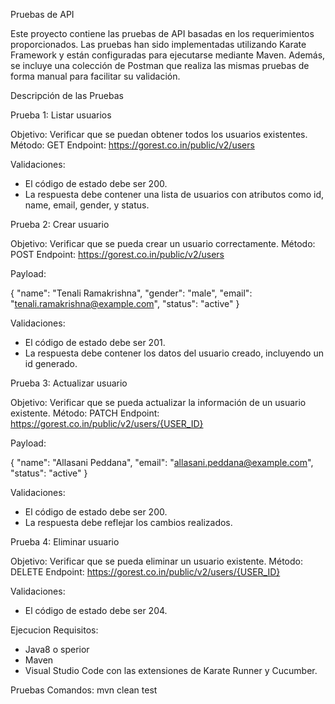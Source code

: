 Pruebas de API

Este proyecto contiene las pruebas de API basadas en los requerimientos proporcionados. Las pruebas han sido implementadas utilizando Karate Framework y están configuradas para ejecutarse mediante Maven. Además, se incluye una colección de Postman que realiza las mismas pruebas de forma manual para facilitar su validación.

Descripción de las Pruebas

Prueba 1: Listar usuarios

Objetivo: Verificar que se puedan obtener todos los usuarios existentes.
Método: GET
Endpoint: https://gorest.co.in/public/v2/users

Validaciones:
- El código de estado debe ser 200.
- La respuesta debe contener una lista de usuarios con atributos como id, name, email, gender, y status.

Prueba 2: Crear usuario

Objetivo: Verificar que se pueda crear un usuario correctamente.
Método: POST
Endpoint: https://gorest.co.in/public/v2/users

Payload:

{
  "name": "Tenali Ramakrishna",
  "gender": "male",
  "email": "tenali.ramakrishna@example.com",
  "status": "active"
}

Validaciones:
- El código de estado debe ser 201.
- La respuesta debe contener los datos del usuario creado, incluyendo un id generado.

Prueba 3: Actualizar usuario

Objetivo: Verificar que se pueda actualizar la información de un usuario existente.
Método: PATCH
Endpoint: https://gorest.co.in/public/v2/users/{USER_ID}

Payload:

{
  "name": "Allasani Peddana",
  "email": "allasani.peddana@example.com",
  "status": "active"
}

Validaciones:
- El código de estado debe ser 200.
- La respuesta debe reflejar los cambios realizados.

Prueba 4: Eliminar usuario

Objetivo: Verificar que se pueda eliminar un usuario existente.
Método: DELETE
Endpoint: https://gorest.co.in/public/v2/users/{USER_ID}

Validaciones:
- El código de estado debe ser 204.

Ejecucion
Requisitos:
- Java8 o sperior
- Maven
- Visual Studio Code con las extensiones de Karate Runner y Cucumber.

Pruebas
Comandos: mvn clean test

